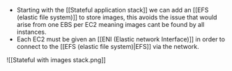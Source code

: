 - Starting with the [[Stateful application stack]] we can add an [[EFS (elastic file system)]] to store images, this avoids the issue that would arise from one EBS per EC2 meaning images cant be found by all instances.
- Each EC2 must be given an [[ENI (Elastic network Interface)]] in order to connect to the [[EFS (elastic file system)|EFS]] via the network.

![[Stateful with images stack.png]]